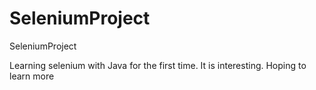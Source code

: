 # SeleniumProject
SeleniumProject

Learning selenium with Java for the first time.
It is interesting. Hoping to learn more
